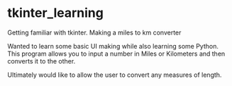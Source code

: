 # tkinter_learning
Getting familiar with tkinter. Making a miles to km converter

Wanted to learn some basic UI making while also learning some Python. 
This program allows you to input a number in Miles or Kilometers and then converts it to the other.


Ultimately would like to allow the user to convert any measures of length.
